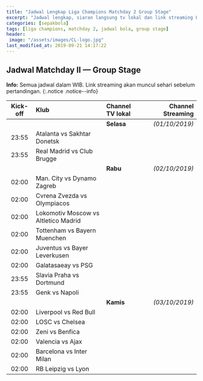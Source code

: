 ```yaml
---
title: "Jadwal Lengkap Liga Champions Matchday 2 Group Stage"
excerpt: "Jadwal lengkap, siaran langsung tv lokal dan link streaming Liga Champions Matchday 2 Group stage" 
categories: [sepakbola]
tags: [liga champions, matchday 2, jadwal bola, group stage]
header:
 image: "/assets/images/CL-logo.jpg"
last_modified_at: 2019-09-21 14:17:22
---
```



## Jadwal Matchday II — Group Stage

**Info:** Semua jadwal dalam WIB. Link streaming akan muncul sehari sebelum pertandingan.
{:.notice .notice--info}

|Kick-off|Klub|Channel TV lokal|Channel Streaming|
|:---:|:---|:---|---:|
|||**Selasa**|_(01/10/2019)_|
|23:55|Atalanta vs Sakhtar Donetsk|||
|23:55|Real Madrid vs Club Brugge|||
|||**Rabu**|_(02/10/2019)_|
|02:00|Man. City vs Dynamo Zagreb|||
|02:00|Cvrena Zvezda vs Olympiacos|||
|02:00|Lokomotiv Moscow vs Altletico Madrid|||
|02:00|Tottenham vs Bayern Muenchen|||
|02:00|Juventus vs Bayer Leverkusen|||
|02:00|Galatasaeay vs PSG|||
|23:55|Slavia Praha vs Dortmund|||
|23:55|Genk vs Napoli|||
|||**Kamis**|_(03/10/2019)_|
|02:00|Liverpool vs Red Bull|||
|02:00|LOSC vs Chelsea|||
|02:00|Zeni vs Benfica|||
|02:00|Valencia vs Ajax|||
|02:00|Barcelona vs Inter Milan|||
|02:00|RB Leipzig vs Lyon|||
